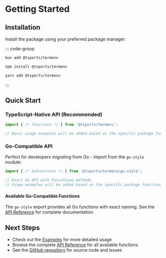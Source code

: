 # Getting Started

## Installation

Install the package using your preferred package manager:

::: code-group

```bash [bun]
bun add @tsports/termenv
```

```bash [npm]
npm install @tsports/termenv
```

```bash [yarn]
yarn add @tsports/termenv
```

:::

## Quick Start

### TypeScript-Native API (Recommended)

```typescript
import { /* functions */ } from '@tsports/termenv';

// Basic usage examples will be added based on the specific package functionality
```

### Go-Compatible API

Perfect for developers migrating from Go - import from the `go-style` module:

```typescript
import { /* GoFunctions */ } from '@tsports/termenv/go-style';

// Exact Go API with PascalCase methods
// Usage examples will be added based on the specific package functionality
```

#### Available Go-Compatible Functions

The `go-style` export provides all Go functions with exact naming. See the [API Reference](/api/) for complete documentation.

## Next Steps

- Check out the [Examples](/guide/examples) for more detailed usage
- Browse the complete [API Reference](/api/) for all available functions
- See the [GitHub repository](https://github.com/TSports/termenv) for source code and issues
